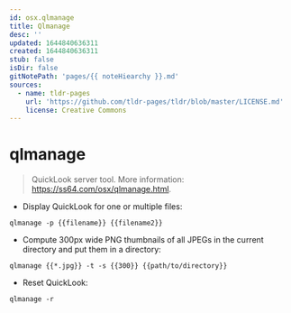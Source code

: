 ```yaml
---
id: osx.qlmanage
title: Qlmanage
desc: ''
updated: 1644840636311
created: 1644840636311
stub: false
isDir: false
gitNotePath: 'pages/{{ noteHiearchy }}.md'
sources:
  - name: tldr-pages
    url: 'https://github.com/tldr-pages/tldr/blob/master/LICENSE.md'
    license: Creative Commons
---
```

# qlmanage

> QuickLook server tool.
> More information: <https://ss64.com/osx/qlmanage.html>.

- Display QuickLook for one or multiple files:

`qlmanage -p {{filename}} {{filename2}}`

- Compute 300px wide PNG thumbnails of all JPEGs in the current directory and put them in a directory:

`qlmanage {{*.jpg}} -t -s {{300}} {{path/to/directory}}`

- Reset QuickLook:

`qlmanage -r`

